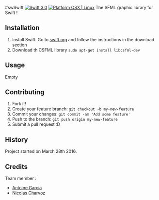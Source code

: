 #swSwift 
[![Swift 3.0](https://img.shields.io/badge/swift-3.0-orange.svg)](https://developer.apple.com/swift/)
[![Platform OSX | Linux](https://img.shields.io/badge/Platform-OSX%20%7C%20Linux-lightgrey.svg)](https://img.shields.io/badge/Platform-OSX%20%7C%20Linux-lightgrey.svg)
The SFML graphic library for Swift !

## Installation

1. Install Swift. Go to <a href=”http://swift.org”>swift.org</a> and follow the instructions in the download section
2. Download th CSFML library `sudo apt-get install libcsfml-dev`

## Usage
Empty

## Contributing

1. Fork it!
2. Create your feature branch: `git checkout -b my-new-feature`
3. Commit your changes: `git commit -am 'Add some feature'`
4. Push to the branch: `git push origin my-new-feature`
5. Submit a pull request :D

## History

Project started on March 28th 2016. 

## Credits

Team member : 
- <a href=”http://github.com/antgar>Antoine Garcia</a>
- <a href=”http://github.com/charvoa>Nicolas Charvoz</a>
